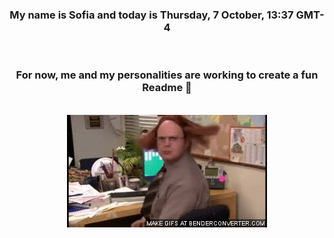 


<div align="center">
<h3 >My name is Sofia and today is Thursday, 7 October, 13:37 GMT-4</h3><br>
<h3 >For now, me and my personalities are working to create a fun Readme 👋
</h3><br>
<img src='img/dwight.gif' alt='working...'/>
</div>
